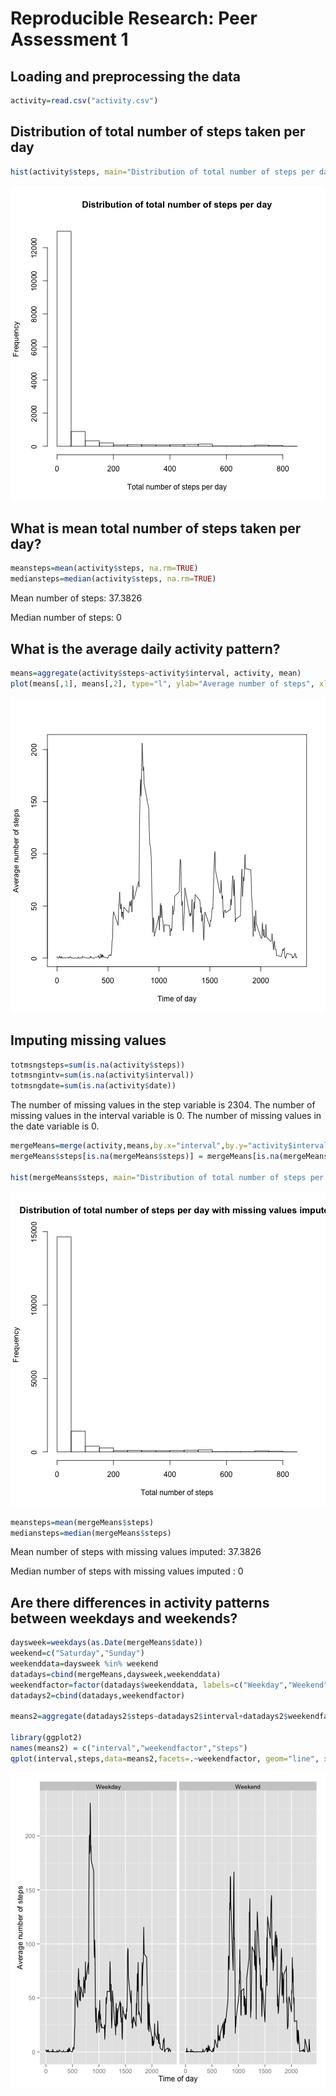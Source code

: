 # Reproducible Research: Peer Assessment 1


## Loading and preprocessing the data


```r
activity=read.csv("activity.csv")
```

## Distribution of total number of steps taken per day


```r
hist(activity$steps, main="Distribution of total number of steps per day", xlab="Total number of steps per day")
```

![plot of chunk histogram](figure/histogram.png) 

## What is mean total number of steps taken per day?


```r
meansteps=mean(activity$steps, na.rm=TRUE)
mediansteps=median(activity$steps, na.rm=TRUE)
```
Mean number of steps: 37.3826

Median number of steps: 0

## What is the average daily activity pattern?


```r
means=aggregate(activity$steps~activity$interval, activity, mean)
plot(means[,1], means[,2], type="l", ylab="Average number of steps", xlab="Time of day")
```

![plot of chunk plot](figure/plot.png) 
## Imputing missing values


```r
totmsngsteps=sum(is.na(activity$steps))
totmsngintv=sum(is.na(activity$interval))
totmsngdate=sum(is.na(activity$date))
```
The number of missing values in the step variable is 2304.
The number of missing values in the interval variable is 0.
The number of missing values in the date variable is 0.


```r
mergeMeans=merge(activity,means,by.x="interval",by.y="activity$interval")
mergeMeans$steps[is.na(mergeMeans$steps)] = mergeMeans[is.na(mergeMeans$steps),4]

hist(mergeMeans$steps, main="Distribution of total number of steps per day with missing values imputed", xlab="Total number of steps")
```

![plot of chunk imputevalues](figure/imputevalues.png) 

```r
meansteps=mean(mergeMeans$steps)
mediansteps=median(mergeMeans$steps)
```

Mean number of steps with missing values imputed: 37.3826

Median number of steps with missing values imputed : 0

## Are there differences in activity patterns between weekdays and weekends?


```r
daysweek=weekdays(as.Date(mergeMeans$date))
weekend=c("Saturday","Sunday")
weekenddata=daysweek %in% weekend
datadays=cbind(mergeMeans,daysweek,weekenddata)
weekendfactor=factor(datadays$weekenddata, labels=c("Weekday","Weekend"))
datadays2=cbind(datadays,weekendfactor)

means2=aggregate(datadays2$steps~datadays2$interval+datadays2$weekendfactor, datadays2, mean)

library(ggplot2)
names(means2) = c("interval","weekendfactor","steps")
qplot(interval,steps,data=means2,facets=.~weekendfactor, geom="line", xlab="Time of day", ylab="Average number of steps")
```

![plot of chunk plotweekend](figure/plotweekend.png) 


